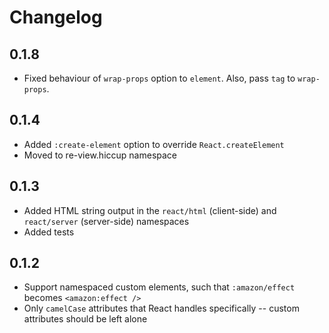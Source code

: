 # Changelog

## 0.1.8
- Fixed behaviour of `wrap-props` option to `element`. Also, pass `tag` to `wrap-props`.

## 0.1.4
- Added `:create-element` option to override `React.createElement`
- Moved to re-view.hiccup namespace

## 0.1.3
- Added HTML string output in the `react/html` (client-side) and `react/server` (server-side) namespaces
- Added tests

## 0.1.2

- Support namespaced custom elements, such that `:amazon/effect` becomes `<amazon:effect />`
- Only `camelCase` attributes that React handles specifically -- custom attributes should be left alone